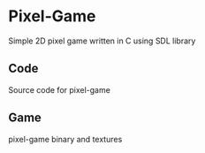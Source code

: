 # Pixel-Game
Simple 2D pixel game written in C using SDL library

<h2> Code </h2>
Source code for pixel-game

<h2> Game </h2>
pixel-game binary and textures
